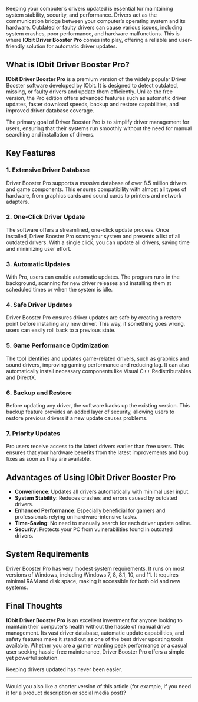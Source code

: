 
Keeping your computer’s drivers updated is essential for maintaining system stability, security, and performance. Drivers act as the communication bridge between your computer’s operating system and its hardware. Outdated or faulty drivers can cause various issues, including system crashes, poor performance, and hardware malfunctions. This is where **IObit Driver Booster Pro** comes into play, offering a reliable and user-friendly solution for automatic driver updates.

## What is IObit Driver Booster Pro?

**IObit Driver Booster Pro** is a premium version of the widely popular Driver Booster software developed by IObit. It is designed to detect outdated, missing, or faulty drivers and update them efficiently. Unlike the free version, the Pro edition offers advanced features such as automatic driver updates, faster download speeds, backup and restore capabilities, and improved driver database coverage.

The primary goal of Driver Booster Pro is to simplify driver management for users, ensuring that their systems run smoothly without the need for manual searching and installation of drivers.

## Key Features

### 1. Extensive Driver Database
Driver Booster Pro supports a massive database of over 8.5 million drivers and game components. This ensures compatibility with almost all types of hardware, from graphics cards and sound cards to printers and network adapters.

### 2. One-Click Driver Update
The software offers a streamlined, one-click update process. Once installed, Driver Booster Pro scans your system and presents a list of all outdated drivers. With a single click, you can update all drivers, saving time and minimizing user effort.

### 3. Automatic Updates
With Pro, users can enable automatic updates. The program runs in the background, scanning for new driver releases and installing them at scheduled times or when the system is idle.

### 4. Safe Driver Updates
Driver Booster Pro ensures driver updates are safe by creating a restore point before installing any new driver. This way, if something goes wrong, users can easily roll back to a previous state.

### 5. Game Performance Optimization
The tool identifies and updates game-related drivers, such as graphics and sound drivers, improving gaming performance and reducing lag. It can also automatically install necessary components like Visual C++ Redistributables and DirectX.

### 6. Backup and Restore
Before updating any driver, the software backs up the existing version. This backup feature provides an added layer of security, allowing users to restore previous drivers if a new update causes problems.

### 7. Priority Updates
Pro users receive access to the latest drivers earlier than free users. This ensures that your hardware benefits from the latest improvements and bug fixes as soon as they are available.

## Advantages of Using IObit Driver Booster Pro

- **Convenience**: Updates all drivers automatically with minimal user input.
- **System Stability**: Reduces crashes and errors caused by outdated drivers.
- **Enhanced Performance**: Especially beneficial for gamers and professionals relying on hardware-intensive tasks.
- **Time-Saving**: No need to manually search for each driver update online.
- **Security**: Protects your PC from vulnerabilities found in outdated drivers.

## System Requirements

Driver Booster Pro has very modest system requirements. It runs on most versions of Windows, including Windows 7, 8, 8.1, 10, and 11. It requires minimal RAM and disk space, making it accessible for both old and new systems.

## Final Thoughts

**IObit Driver Booster Pro** is an excellent investment for anyone looking to maintain their computer’s health without the hassle of manual driver management. Its vast driver database, automatic update capabilities, and safety features make it stand out as one of the best driver updating tools available. Whether you are a gamer wanting peak performance or a casual user seeking hassle-free maintenance, Driver Booster Pro offers a simple yet powerful solution.

Keeping drivers updated has never been easier.

---

Would you also like a shorter version of this article (for example, if you need it for a product description or social media post)?
